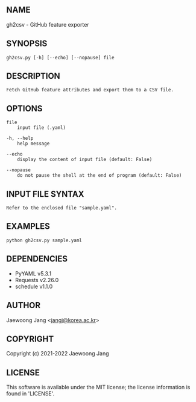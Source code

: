 ## NAME

gh2csv - GitHub feature exporter

## SYNOPSIS

    gh2csv.py [-h] [--echo] [--nopause] file

## DESCRIPTION

    Fetch GitHub feature attributes and export them to a CSV file.

## OPTIONS

    file
        input file (.yaml)

    -h, --help
        help message

    --echo
        display the content of input file (default: False)

    --nopause
        do not pause the shell at the end of program (default: False)

## INPUT FILE SYNTAX

    Refer to the enclosed file "sample.yaml".

## EXAMPLES

    python gh2csv.py sample.yaml

## DEPENDENCIES

- PyYAML v5.3.1
- Requests v2.26.0
- schedule v1.1.0

## AUTHOR

Jaewoong Jang \<jangj@korea.ac.kr\>

## COPYRIGHT

Copyright (c) 2021-2022 Jaewoong Jang

## LICENSE

This software is available under the MIT license;
the license information is found in 'LICENSE'.
